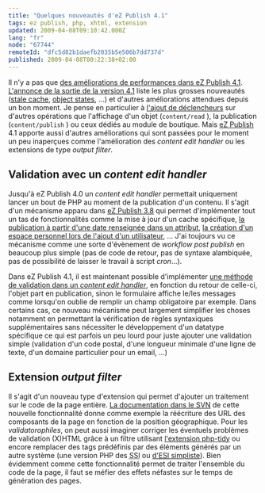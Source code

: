 ```yaml
---
title: "Quelques nouveautés d'eZ Publish 4.1"
tags: ez publish, php, xhtml, extension
updated: 2009-04-08T09:10:42.000Z
lang: "fr"
node: "67744"
remoteId: "dfc5d82b1daefb2035b5e506b7dd737d"
published: 2009-04-08T00:22:38+02:00
---
```


Il n'y a pas que [des améliorations de performances dans eZ Publish 4.1](/post/comparaison-de-performances-entre-ez-publish-4-0-1-et-4-1). [L'annonce de la sortie de la version 4.1](http://ez.no/developer/news/ez_publish_4_1_0_released) liste les plus grosses nouveautés ([stale cache](http://ez.no/developer/articles/ez_publish_knowledge_series_stale_cache_or_how_caches_in_ez_publish_4_1_are_handled_in_a_smarter_way), [object states](http://ez.no/developer/articles/ez_publish_knowledge_series_editorial_workflow_with_object_states), ...) et d'autres améliorations attendues depuis un bon moment. Je pense en particulier à [l'ajout de déclencheurs](http://issues.ez.no/10176) sur d'autres opérations que l'affichage d'un objet (<code>content/read</code>
), la publication (<code>content/publish</code>
) ou ceux dédiés au module de boutique. Mais [eZ Publish](/tag/ez+publish) 4.1 apporte aussi d'autres améliorations qui sont passées pour le moment un peu inaperçues comme l'amélioration des *content edit handler* ou les extensions de type *output filter*.


## Validation avec un *content edit handler*


Jusqu'à eZ Publish 4.0 un *content edit handler* permettait uniquement lancer un bout de PHP au moment de la publication d'un contenu. Il s'agit d'un mécanisme apparu dans [eZ Publish 3.8](http://ez.no/developer/news/ez_publish_3_8_0_is_released) qui permet d'implémenter tout un tas de fonctionnalités comme la mise à jour d'un cache spécifique, [la publication à partir d'une date renseignée dans un attribut](http://svn.projects.ez.no/ezcore/trunk/ezcore/doc/hide_unhide.txt), [la création d'un espace personnel lors de l'ajout d'un utilisateur](http://serwatka.net/index.php/blog/ez_publish_3_8_new_custom_edit_handler), ... J'ai toujours vu ce mécanisme comme une sorte d'évènement de *workflow post publish* en beaucoup plus simple (pas de code de retour, pas de syntaxe alambiquée, pas de possibilité de laisser le travail à script *cron*...).


Dans eZ Publish 4.1, il est maintenant possible d'implémenter [une méthode de validation dans un *content edit handler*](http://pubsvn.ez.no/nextgen/trunk/doc/features/4.1/enhanced_custom_edit_handler.txt), en fonction du retour de celle-ci, l'objet part en publication, sinon le formulaire affiche le/les messages comme lorsqu'on oublie de remplir un champ obligatoire par exemple. Dans certains cas, ce nouveau mécanisme peut largement simplifier les choses notamment en permettant la vérification de règles syntaxiques supplémentaires sans nécessiter le développement d'un datatype spécifique ce qui est parfois un peu lourd pour juste ajouter une validation simple (validation d'un code postal, d'une longueur minimale d'une ligne de texte, d'un domaine particulier pour un email, ...)


## Extension *output filter*


Il s'agit d'un nouveau type d'extension qui permet d'ajouter un traitement sur le code de la page entière. [La documentation dans le SVN](http://pubsvn.ez.no/nextgen/trunk/doc/features/4.1/output_filter.txt) de cette nouvelle fonctionnalité donne comme exemple la réécriture des URL des composants de la page en fonction de la position géographique. Pour les *validatorophiles*, on peut aussi imaginer corriger les éventuels problèmes de validation (X)HTML grâce à un filtre utilisant [l'extension php-tidy](http://fr2.php.net/tidy) ou encore remplacer des tags prédéfinis par des éléments générés par un autre système (une version PHP des <abbr title="Server Side Include">SSI</abbr>  ou [d'<abbr title="Edge Side Include">ESI</abbr>  simpliste](http://en.wikipedia.org/wiki/Edge_Side_Includes)). Bien évidemment comme cette fonctionnalité permet de traiter l'ensemble du code de la page, il faut se méfier des effets néfastes sur le temps de génération des pages.

